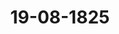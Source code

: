 ---  
schema: default  
title: 19-08-1825  
organization: Team Charlie  
notes: "<p>Description</p><p>Drei und zwanzigste Sitzung.

Geschehen, Frankfurt den 19. August 1825.

In Gegenwart

ter in der zwei undzwänzigsten Sigung znwesenden

mit ausnahme

Herrn Bundestagsgesandten, Freherrn von Eeonhardi, welcher von Herrn

Bundebtagsgesandten, Grafen von Benst, substituirt hatte.</p><p>§.94</p><p>Substitution.

sivium zeigt an, daß der Herr Gesandte der 16. Stimme, Freiherr von Eeon-

den Großherzöglich- und Herzoglich-Sächsischen Herrn Gesandten, Grafen von

substituirt habe.</p><p>§.95</p><p>imation der zu der Militärcommission der Deutschen Bundesver-

sammlung abgeordneten Generale und Stabsofficiere.

(7. Dit §. 8 v. 3. 1026.)

danemark, wegen Holstein und Lauenburg. Der Gesandte ist zu der An-

angewiesen, daß Seine Majestät der König auf Ersuchen ver beiden Halbbrigaden

eiten Division des zehnten Armeecorps, die nach einer getroffenen Verabredung das

gärtige Mitglico der Militarcommission für die zweite Division und im künftigen Jahre

immführende Mitglied in derselben zu stellen haben, übernommen und dazu den bis

rovisorisch ernannten Königlichen Major im Generalstabe, von Trepla, nunmehr

cfnitiv bestimmt haben.

hierauf wurde

besglossen:

on dieser Anzeige der Militärcommission der Deutschen Sundesversammlung auf her-

iche an Nachricht zu geben.</p><p>§.96</p><p>Reclamation der Gemeinden und Einwohner 22 Herzöglich-Rassauische

Nemter izu Dieß, Dillenburg, Hachenburg, Hadamar, Herborn

Höchst, Zostein, Königstein, Eimburg, Marienberg, Montabauer

Mendt, Rassau, Rastatten, Reuneroo, Runkel, St. Goarshausen

Selters, usingen, Wehen, Weilburg und Wiesbaden), wegen de

von der Kurhessischen Regierung verweigerten Zahlung einer For

derung für Verpflegung kurhessischer Trappen in den Jahren

1815 und 1810.

Der Königlich-Sächsische Herr Gesandte von Carlowiz, erstattet für die

Eingabencommission Vortrag über das Num. 11 und 23 des dießjährigen Einreichungs

Protokolls angegebene Gesuch der Gemeinden und Einwohner 22 oben genannter Herzoglich

Rassanischer Remter, wegen der von der Kurhessischen Regierung verweigerten Zahlung eine

Forderung für Verpflegung Kurbessischer Truppen in den Jahren 1815 und 1816, worin

dieselben bitten:

die hohe Bundesversammlung wolle ihre Vermittlung in dem bundesverfassungsmi-

sigen Wege eintreten lassen, um die Kurfürstlich-hessische Regierung zu veranlas

sen, daß sie ihnen und andern mitbetheiligten Quartierträgern die conventionsmäsi-

liquio gestellte und als Schuld von der Kurfürstlichen Regierung selbst anerkannt

Zahlung der an kurfürstlich-hessische Truppen in den Jahren 1815 und 1810 ver

abreichten Verpflegung gerechtest leisten lassen.

Das Gutachten der Commission geht im Wesentlichen dahin:

daß die hohe Bundesversammlung zur Sognition über die vorliegende Sache noch zu

Zeit nicht competent sey.

Diese Sache betreffe eine Forderung Herzoglich-Rassauischer Unterthanen an den Kur

hessischen Fiscus, welche lezterer zwar anerkenne, aber nicht eher befriedigen wolle, als

bis er wegen seines Anspruchs an einen Dritten, von Herzoglich-Nassauischen Fideus, bi

friedigt werde.

Diese Weigerung könne einen privatrechtlichen, ober einen völkerrechtlichen Grund haben

Im erstern Falle sey die Bundesversammlung darum incompetent, weil sie, zufolge di

Wiener Schlußacte, von Forderungen der Privaten nur dann Kenntniß nehmen könne

wenn entweder eine Justizverweigerung eintrete lnach Art. 29), oder die Verpflichtung

der Forderung Genüge zu leisten, zwischen mehreren Bundesgliedern zweifelhaft oder bestri

ten sey (nach Art. 30), hier aber keines von beiden statt fiude.e Reclamanten würden wegen ihrer Forderung gegen den Kurhessischen Fidcus bei

hessischen Gerichten Klage anzustellen haben.

e dürften übrigens hierbei nicht besorgen, daß diese Klage deßhalb für unstatthaft

n werden könne, weil ihre Forderung nach dem bereits als liquio anerkannten

nicht bestritten, sondern nur deren Bezahlung von der Auseinandersetzung der

je des Kurhessischen Fiscus an den Herzoglich-Rassauischen abhängig gemacht werde

1 Kurhessischen Gerichten ein Erkenntniß über die Zulässigkeit jener Auseinander-

nicht zustehe. Denn die Gerichte würden nicht über obige Auseinandersetzung, son-

er den Grund der Klage und die ihr etwa entgegengesetzten Einreden erkennen,

ob die Forderung liquid sey, auch wohl, nach Befinden, ob eine Forderung an

ritten, Gegenstand einer Compensation seyn und ob ein Gläubiger genöthigt werden

statt der Zahlung eine Anweisung anzunehmen?

be hingegen, im zweiten Falle, die Weigerung der Kurhessischen Regierung einen

htlichen Grund, in der Maaße, daß die Kurhessische Regierung das Eigenthum

icher Unterthanen in Beschlag halten wolle, um Ansprüche an die Herzoglich-Ras-

Regierung nachdrücklicher geltend zu machen, wann dürfte diese Weigerung aus dem

puncte der Selbsthülfe eines Bundesglieds gegen das andere zu betrachten, und die

nz der Bundesversammlung zur bundesgesetzlichen Einschreitung, nach Analogie des

der Bundesacte und Art. 19 der Wiener Schlußacte, allerdings begründet seyn.

in diesem Falle sey erst abzuwarten, daß die Herzoglich-Nassauische Regierung, als

letzte Bundesglied, unmittelbar sich am Bundestag beschwere.

eCommission gab daher das Gutachten, daß die Reclamanten mit ihrer Reclama-

h zur Zeit abzuweisen seyen.

erauf wurde einhellig nach dem Commissionsantrage

besalosjen:

1 die Reclamanten mit ihrer Reclamation noch zur Zeit abzuweisen seyen.</p><p>§.97</p><p>ission zur Begutachtung der Grundsatze, nach wellchen die Forde,

rungen an die Bundesfestungen Mainz und Luxemburg zu behan-

deln seyn dürften.

fAntrag Präsidii wurde der in der 21. Sißung am 11. dieses Monats gefaßte,

1. Separat-Protokoll aufgenommene Beschluß wegen der Forderungen an die Bun-

igen Mainz und Luremburg in das heutige offene Protokoll übertragen.ission zur Begutachtung der Grundsatze, nach wellchen die Forde,

rungen an die Bundesfestungen Mainz und Luxemburg zu behan-

deln seyn dürften.

fAntrag Präsidii wurde der in der 21. Sißung am 11. dieses Monats gefaßte,

1. Separat-Protokoll aufgenommene Beschluß wegen der Forderungen an die Bun-

igen Mainz und Luremburg in das heutige offene Protokoll übertragen.</p><p>§.98</p><p>Courtoisie für die mediatisirten Fürsten.

Ferner wurde auf Präsidialantrag der in der 22. dießjährigen Sitzung gefaßte

in das Separat-Protokoll vom 18. dieses Monats aufgenommene Beschluß über di

Courtoisie für die mediatisirten Fürsten in das heutige offene Protokoll übertragen; — dahe

8e/a1up:

Die souverainen Fürsten und freien Städte Deutschlands haben sich dahin vereinigt

daß den mittelbar gewordenen, vormals reichsständischen Familien, ein ihrer Ebenbürtigkei

mit den souverainen Häusern angemessener Rang und Titel gewährt, und den Fürsten da

Prävicat: Durchlaucht, ertheilt werde.</p><p>§.99</p><p>Vortrag der am 21. April d. J. gewählten Eingabencommission über ihr

Geschäftsführung.

Der Königlich-Sächsische Bundestagsgesandte, Herr von Carlowiz

Namens der am 21. April laufenden Jahres (5. 49 des Prot.) gewählten Eingaben

Commission, legt, der Geschäftsordnung gemäß, das Verzeichniß der ihr von jenem Tag

an zugekommenen ältern und neuern Eingaben, mit Bemerkung ihrer Erledigungen, vor, wor

auf einhellig

besglossen

wurde:

1) daß die hohe Bundesversammlung den Mitgliedern dieser Commission für ihre bis

herigen Bemühungen danke; übrigens

2) der Bericht sammt dem Verzeichnisse loco dictaturae drucken zu lassen und unte

Ziffer 6 diesem Protokolle anzufügen sey.</p><p>§.100</p><p>Wahl einer neuen Eingabencommission.

Hiernächst wurde auf Vortrag Präsidii zur Wahl einer neuen Commission geschrit

ten, welcher die Privateingaben in Gegenständen, worüber noch keine besondern Commis

sionen bestehen, zugewiesen werden.ie Wahl fiel auf die Herren Gesandten

von Königreich Sachsen,

Großherzogthum Hessen,

Holstein und Tauenburg,

ven O. u. H. Sachsischen Häusern, und

den freien Städten.</p><p>§.101</p><p>Einreichungs-Protokoll

Die Eingaben

58, eingereicht am 15. d. M., von Michael Afmann, chemal. R. K. Gerichts-

Archiv-Gehülfen in Wezlar, Bitte um Auszahlung seiner rückständigen Gra-

tification von 112 Fl. 30 Kr. aus der reichskammergerichtlichen Taramts-

casse zu Weylar.

1 50, einger. am 17. v. M., von Peter und Reinhard Klippel und der Witwe

des Georg Groß, wiederholtes Gesuch, in Bezug des erhaltenen Beschlusses

der hohen Bundesversammlung vom 23. Juni dieses Jahres, rückständige

Quartier-, Montur- und Sage-Gelver-Forderung als ehemalige Kurtrierische

Leibgardisten.

u 00, einger. am 18. d. M., vom Licentiat Brack dahier, als Bevollmächtigten der

Srafen Clemens und Dettef Ernst von Einsiedel, Gesuch einer Forderung

an die vormalige Reichs-Operationscasse von 8,664 Fl. rhein. betreffend.

1. 81, einger. am 18. d. M., von Dr. Schreiber dahier, in Auftrag und Voll-

macht des Secretärs Wisliceny zu Nordhausen, Bitte, die Zurückgabe

der Amtscaution als vormaliger Westphälischer Notar betreffend.

an die Commissionen, wohin sie gehören, abgegeben.</p><p>§.102</p><p>Vertagung ber hohen Bundesversammlung.

ndlich wurde die Vertagung der Bundesversammlung vom 1. September bis letten

ier laufenden Jahres beschlossen.

Folgen die Unterschriften.</p>"  
resources:  
- format: png  
  name: Page144[0-94-95].png  
  url: ../../data_img/Protokolle_BV_17_1825/19-08-1825/Page144[0-94-95].png  
- format: png  
  name: Page145[96].png  
  url: ../../data_img/Protokolle_BV_17_1825/19-08-1825/Page145[96].png  
- format: png  
  name: Page146[96-97].png  
  url: ../../data_img/Protokolle_BV_17_1825/19-08-1825/Page146[96-97].png  
- format: png  
  name: Page147[97-98-99-100].png  
  url: ../../data_img/Protokolle_BV_17_1825/19-08-1825/Page147[97-98-99-100].png  
- format: png  
  name: Page148[100-101-102].png  
  url: ../../data_img/Protokolle_BV_17_1825/19-08-1825/Page148[100-101-102].png  
category:   
  - Protokolle_BV_17_1825  
maintainer: Tao Luo  
maintainer_email: t.luo.21@abdn.ac.uk  
---